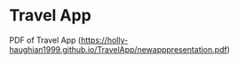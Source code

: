 # Travel App
PDF of Travel App
(https://holly-haughian1999.github.io/TravelApp/newapppresentation.pdf)

